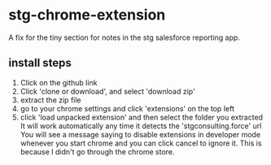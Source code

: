 # stg-chrome-extension

A fix for the tiny section for notes in the stg salesforce reporting app.

## install steps
1. Click on the github link
2. Click 'clone or download', and select 'download zip'
3. extract the zip file
4. go to your chrome settings and click 'extensions' on the top left
5. click 'load unpacked extension' and then select the folder you extracted
It will work automatically any time it detects the 'stgconsulting.force' url
You will see a message saying to disable extensions in developer mode whenever you start chrome and you can click cancel to ignore it. This is because I didn't go through the chrome store.
